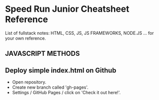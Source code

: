 # Speed Run Junior Cheatsheet Reference
List of fullstack notes: HTML, CSS, JS, JS FRAMEWORKS, NODE.JS ... for your own reference.

## JAVASCRIPT METHODS
### 

## Deploy simple index.html on Github  
* Open repository.
* Create new branch called 'gh-pages'.
* Settings / GitHub Pages / click on 'Check it out here!'.

